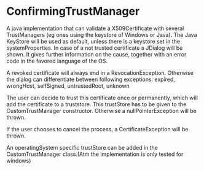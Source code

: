 # ConfirmingTrustManager

A java implementation that can validate a X509Certificate with several TrustManagers (eg ones using the keystore of
Windows or Java). The Java KeyStore will be used as default, unless there is a keystore set in the systemProperties.
In case of a not trusted certificate a JDialog will be shown. It gives further information on the cause, together with an
error code in the favored language of the OS.

A revoked certificate will always end in a RevocationException. Otherwise the dialog can differentiate between following
exceptions:
expired, wrongHost, selfSigned, untrustedRoot, unknown

The user can decide to trust this certificate once or permanently, which will add the certificate to a truststore.
This trustStore has to be given to the CustomTrustManager constructor. Otherwise a nullPointerException will be thrown.

If the user chooses to cancel the process, a CertificateException will be thrown.

An operatingSystem specific trustStore can be added in the CustomTrustManager class.(Atm the implementation is only tested for windows)